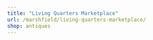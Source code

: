 ```yaml
---
title: "Living Quarters Marketplace"
url: /marshfield/living-quarters-marketplace/
shop: antiques
---
```

